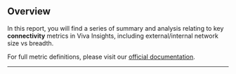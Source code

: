 ## Overview

In this report, you will find a series of summary and analysis relating to key **connectivity** metrics in Viva Insights, including external/internal network size vs breadth. 

For full metric definitions, please visit our [official documentation](https://docs.microsoft.com/en-us/workplace-analytics/use/metric-definitions).

---